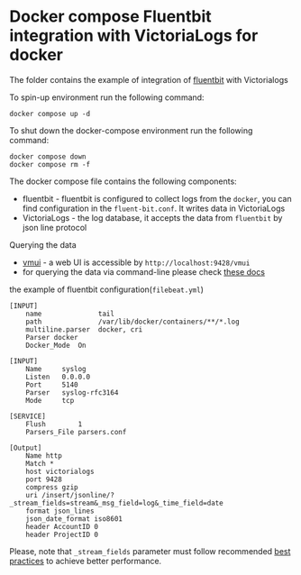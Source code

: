 # Docker compose Fluentbit integration with VictoriaLogs for docker

The folder contains the example of integration of [fluentbit](https://docs.fluentbit.io/manual) with Victorialogs

To spin-up environment  run the following command:
```
docker compose up -d 
```

To shut down the docker-compose environment run the following command:
```
docker compose down
docker compose rm -f
```

The docker compose file contains the following components:

* fluentbit - fluentbit is configured to collect logs from the `docker`, you can find configuration in the `fluent-bit.conf`. It writes data in VictoriaLogs
* VictoriaLogs - the log database, it accepts the data from `fluentbit` by json line protocol

Querying the data

* [vmui](https://docs.victoriametrics.com/VictoriaLogs/querying/#vmui) - a web UI is accessible by `http://localhost:9428/vmui`
* for querying the data via command-line please check [these docs](https://docs.victoriametrics.com/VictoriaLogs/querying/#command-line)


the example of fluentbit configuration(`filebeat.yml`)

```shell
[INPUT]
    name              tail
    path              /var/lib/docker/containers/**/*.log
    multiline.parser  docker, cri
    Parser docker
    Docker_Mode  On

[INPUT]
    Name     syslog
    Listen   0.0.0.0
    Port     5140
    Parser   syslog-rfc3164
    Mode     tcp

[SERVICE]
    Flush        1
    Parsers_File parsers.conf

[Output]
    Name http
    Match *
    host victorialogs
    port 9428
    compress gzip
    uri /insert/jsonline/?_stream_fields=stream&_msg_field=log&_time_field=date
    format json_lines
    json_date_format iso8601
    header AccountID 0
    header ProjectID 0
```

Please, note that `_stream_fields` parameter must follow recommended [best practices](https://docs.victoriametrics.com/VictoriaLogs/keyConcepts.html#stream-fields) to achieve better performance.